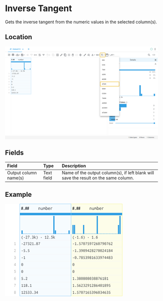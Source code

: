 # Inverse Tangent
Gets the inverse tangent from the numeric values in the selected column(s).
## Location
![Inverse Tangent on the interface](../../docs/screenshots/location/atan.png)
## Fields
| Field | Type | Description |
| :--- | :--- | :--- |
| Output column name(s) | Text field | Name of the output column(s), if left blank will save the result on the same column. |
## Example
![Inverse Tangent example](../../docs/screenshots/table/atan.png)